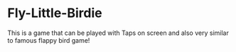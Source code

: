 # Fly-Little-Birdie
This is a game that can be played with Taps on screen and also very similar to famous flappy bird game!

